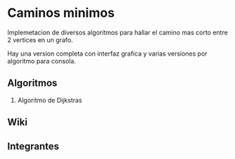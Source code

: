 # Caminos minimos

Implemetacion de diversos algoritmos para hallar el camino mas corto entre 2 vertices en un grafo.

Hay una version completa con interfaz grafica y varias versiones por algoritmo para consola.

## Algoritmos

1. Algoritmo de Dijkstras

## Wiki

## Integrantes
